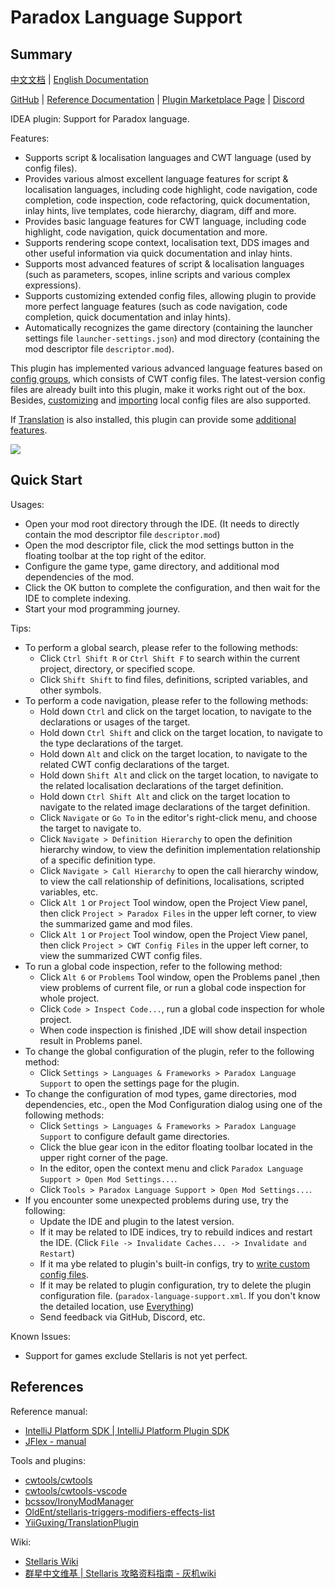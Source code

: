 # Paradox Language Support

## Summary

[中文文档](README.md) | [English Documentation](README_en.md)

[GitHub](https://github.com/DragonKnightOfBreeze/Paradox-Language-Support) |
[Reference Documentation](https://windea.icu/Paradox-Language-Support) |
[Plugin Marketplace Page](https://plugins.jetbrains.com/plugin/16825-paradox-language-support) |
[Discord](https://discord.gg/pbPYSK4n)

IDEA plugin: Support for Paradox language.

Features:

* Supports script & localisation languages and CWT language (used by config files).
* Provides various almost excellent language features for script & localisation languages, including code highlight, code navigation, code completion, code inspection, code refactoring, quick documentation, inlay hints, live templates, code hierarchy, diagram, diff and more.
* Provides basic language features for CWT language, including code highlight, code navigation, quick documentation and more.
* Supports rendering scope context, localisation text, DDS images and other useful information via quick documentation and inlay hints.
* Supports most advanced features of script & localisation languages (such as parameters, scopes, inline scripts and various complex expressions).
* Supports customizing extended config files, allowing plugin to provide more perfect language features (such as code navigation, code completion, quick documentation and inlay hints).
* Automatically recognizes the game directory (containing the launcher settings file `launcher-settings.json`) and mod directory (containing the mod descriptor file `descriptor.mod`).

This plugin has implemented various advanced language features based on [config groups](https://windea.icu/Paradox-Language-Support/en/config.md#config-group), which consists of CWT config files.
The latest-version config files are already built into this plugin, make it works right out of the box.
Besides, [customizing](https://windea.icu/Paradox-Language-Support/en/config.md#writing-cwt-config-files) and [importing](https://windea.icu/Paradox-Language-Support/en/config.md#importing-cwt-config-files) local config files are also supported.

If [Translation](https://github.com/YiiGuxing/TranslationPlugin) is also installed, this plugin can provide some [additional features](https://windea.icu/Paradox-Language-Support/zh/plugin-integration.md).

![](https://windea.icu/Paradox-Language-Support/images/preview_1_en.png)

## Quick Start

Usages:

* Open your mod root directory through the IDE. (It needs to directly contain the mod descriptor file `descriptor.mod`)
* Open the mod descriptor file, click the mod settings button in the floating toolbar at the top right of the editor.
* Configure the game type, game directory, and additional mod dependencies of the mod.
* Click the OK button to complete the configuration, and then wait for the IDE to complete indexing.
* Start your mod programming journey.

Tips:

* To perform a global search, please refer to the following methods:
  * Click `Ctrl Shift R` or `Ctrl Shift F` to search within the current project, directory, or specified scope.
  * Click `Shift Shift` to find files, definitions, scripted variables, and other symbols.
* To perform a code navigation, please refer to the following methods:
  * Hold down `Ctrl` and click on the target location, to navigate to the declarations or usages of the target.
  * Hold down `Ctrl Shift` and click on the target location, to navigate to the type declarations of the target.
  * Hold down `Alt` and click on the target location, to navigate to the related CWT config declarations of the target.
  * Hold down `Shift Alt` and click on the target location, to navigate to the related localisation declarations of the target definition.
  * Hold down `Ctrl Shift Alt` and click on the target location to navigate to the related image declarations of the target definition.
  * Click `Navigate` or `Go To` in the editor's right-click menu, and choose the target to navigate to.
  * Click `Navigate > Definition Hierarchy` to open the definition hierarchy window, to view the definition implementation relationship of a specific definition type.
  * Click `Navigate > Call Hierarchy` to open the call hierarchy window, to view the call relationship of definitions, localisations, scripted variables, etc.
  * Click `Alt 1` or `Project` Tool window, open the Project View panel, then click `Project > Paradox Files` in the upper left corner, to view the summarized game and mod files.
  * Click `Alt 1` or `Project` Tool window, open the Project View panel, then click `Project > CWT Config Files` in the upper left corner, to view the summarized CWT config files.
* To run a global code inspection, refer to the following method:
  * Click `Alt 6` or `Problems` Tool window, open the Problems panel ,then view problems of current file, or run a global code inspection for whole project.
  * Click `Code > Inspect Code...`, run a global code inspection for whole project.
  * When code inspection is finished ,IDE will show detail inspection result in Problems panel.
* To change the global configuration of the plugin, refer to the following method:
  * Click `Settings > Languages & Frameworks > Paradox Language Support` to open the settings page for the plugin.
* To change the configuration of mod types, game directories, mod dependencies, etc., open the Mod Configuration dialog using one of the following methods:
  * Click `Settings > Languages & Frameworks > Paradox Language Support` to configure default game directories.
  * Click the blue gear icon in the editor floating toolbar located in the upper right corner of the page.
  * In the editor, open the context menu and click `Paradox Language Support > Open Mod Settings...`.
  * Click `Tools > Paradox Language Support > Open Mod Settings...`.
* If you encounter some unexpected problems during use, try the following:
  * Update the IDE and plugin to the latest version.
  * If it may be related to IDE indices, try to rebuild indices and restart the IDE. (Click `File -> Invalidate Caches... -> Invalidate and Restart`)
  * If it ma ybe related to plugin's built-in configs, try to [write custom config files](https://windea.icu/Paradox-Language-Support/en/config.md#writing-cwt-config-files).
  * If it may be related to plugin configuration, try to delete the plugin configuration file. (`paradox-language-support.xml`. If you don't know the detailed location, use [Everything](https://www.voidtools.com))
  * Send feedback via GitHub, Discord, etc.

Known Issues:

* Support for games exclude Stellaris is not yet perfect.

## References

Reference manual:

* [IntelliJ Platform SDK | IntelliJ Platform Plugin SDK](https://plugins.jetbrains.com/docs/intellij/welcome.html)
* [JFlex - manual](https://www.jflex.de/manual.html)

Tools and plugins:

* [cwtools/cwtools](https://github.com/cwtools/cwtools)
* [cwtools/cwtools-vscode](https://github.com/cwtools/cwtools-vscode)
* [bcssov/IronyModManager](https://github.com/bcssov/IronyModManager)
* [OldEnt/stellaris-triggers-modifiers-effects-list](https://github.com/OldEnt/stellaris-triggers-modifiers-effects-list)
* [YiiGuxing/TranslationPlugin](https://github.com/YiiGuxing/TranslationPlugin)

Wiki:

* [Stellaris Wiki](https://stellaris.paradoxwikis.com/Stellaris_Wiki)
* [群星中文维基 | Stellaris 攻略资料指南 - 灰机wiki](https://qunxing.huijiwiki.com/wiki/%E9%A6%96%E9%A1%B5)
